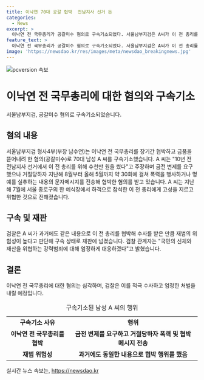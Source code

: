 ```yaml
---
title: 이낙연 70대 공갈 협박  전남지사 선거 돈
categories:
  - News
excerpt: >
  이낙연 전 국무총리가 공갈미수 혐의로 구속기소되었다. 서울남부지검은 A씨가 이 전 총리를 협박하고 폭력을 가했다고 주장하며 금전을 요구한 혐의로 기소했다. A씨는 과거에도 같은 혐의로 수사를 받았으며, 검찰은 그의 재범 위험성으로 구속 기소 결정을 내렸다. 이에 대한 검찰의 입장은 국민의 신체와 재산을 위협하는 범죄에 대해 엄정하게 대응할 것이라고 밝혔다.
feature_text: >
  이낙연 전 국무총리가 공갈미수 혐의로 구속기소되었다. 서울남부지검은 A씨가 이 전 총리를 협박하고 폭력을 가했다고 주장하며 금전을 요구한 혐의로 기소했다. A씨는 과거에도 같은 혐의로 수사를 받았으며, 검찰은 그의 재범 위험성으로 구속 기소 결정을 내렸다. 이에 대한 검찰의 입장은 국민의 신체와 재산을 위협하는 범죄에 대해 엄정하게 대응할 것이라고 밝혔다.
image: 'https://newsdao.kr/res/images/meta/newsdao_breakingnews.jpg'
---
```


<p><img src="https://newsdao.kr/res/images/meta/newsdao_breakingnews.jpg" alt="pcversion 속보" /></p>

<h1 data-ke-size="size26"><b>이낙연 전 국무총리에 대한 혐의와 구속기소</b></h1>

<p data-ke-size="size16">서울남부지검, 공갈미수 혐의로 구속기소되었습니다.</p>

<h2 data-ke-size="size24"><b>혐의 내용</b></h2>

<p data-ke-size="size16">서울남부지검 형사4부(부장 남수연)는 이낙연 전 국무총리를 장기간 협박하고 금품을 뜯어내려 한 혐의(공갈미수)로 70대 남성 A 씨를 구속기소했습니다. A 씨는 "10년 전 전남지사 선거에서 이 전 총리를 위해 수천만 원을 썼다"고 주장하며 금전 변제를 요구했으나 거절당하자 지난해 8월부터 올해 5월까지 약 30회에 걸쳐 폭력을 행사하거나 명예를 실추하는 내용의 문자메시지를 전송해 협박한 혐의를 받고 있습니다. A 씨는 지난해 7월에 서울 종로구의 한 예식장에서 하객으로 참석한 이 전 총리에게 고성을 지르고 위협한 것으로 전해졌습니다.</p>

<h2 data-ke-size="size24"><b>구속 및 재판</b></h2>

<p data-ke-size="size16">검찰은 A 씨가 과거에도 같은 내용으로 이 전 총리를 협박해 수사를 받은 만큼 재범의 위험성이 높다고 판단해 구속 상태로 재판에 넘겼습니다. 검찰 관계자는 "국민의 신체와 재산을 위협하는 강력범죄에 대해 엄정하게 대응하겠다"고 밝혔습니다.</p>

<h2 data-ke-size="size24"><b>결론</b></h2>

<p data-ke-size="size16">이낙연 전 국무총리에 대한 혐의는 심각하며, 검찰은 이를 적극 수사하고 엄정한 처벌을 내릴 예정입니다.</p>

<table>
  <caption>구속기소된 남성 A 씨의 행위</caption>
  <tr>
    <td style="text-align: center; height: 17px;"><b>구속기소 사유</b></td>
    <td style="text-align: center; height: 17px;"><b>행위</b></td>
  </tr>
  <tr>
    <td style="text-align: center; height: 17px;"><b>이낙연 전 국무총리를 협박</b></td>
    <td style="text-align: center; height: 17px;"><b>금전 변제를 요구하고 거절당하자 폭력 및 협박 메시지 전송</b></td>
  </tr>
  <tr>
    <td style="text-align: center; height: 17px;"><b>재범 위험성</b></td>
    <td style="text-align: center; height: 17px;"><b>과거에도 동일한 내용으로 협박 행위를 했음</b></td>
  </tr>
</table>
실시간 뉴스 속보는, <a href="https://newsdao.kr" rel="dofollow">https://newsdao.kr</a>


